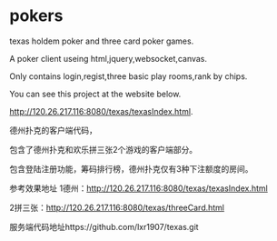# pokers
texas holdem poker and three card poker games. 

A poker client useing html,jquery,websocket,canvas. 

Only contains login,regist,three basic play rooms,rank by chips. 

You can see this project at the website below. 

http://120.26.217.116:8080/texas/texasIndex.html. 

德州扑克的客户端代码， 

包含了德州扑克和欢乐拼三张2个游戏的客户端部分。 

包含登陆注册功能，筹码排行榜，德州扑克仅有3种下注额度的房间。 

参考效果地址
1德州：http://120.26.217.116:8080/texas/texasIndex.html 

2拼三张：http://120.26.217.116:8080/texas/threeCard.html

服务端代码地址https://github.com/lxr1907/texas.git
